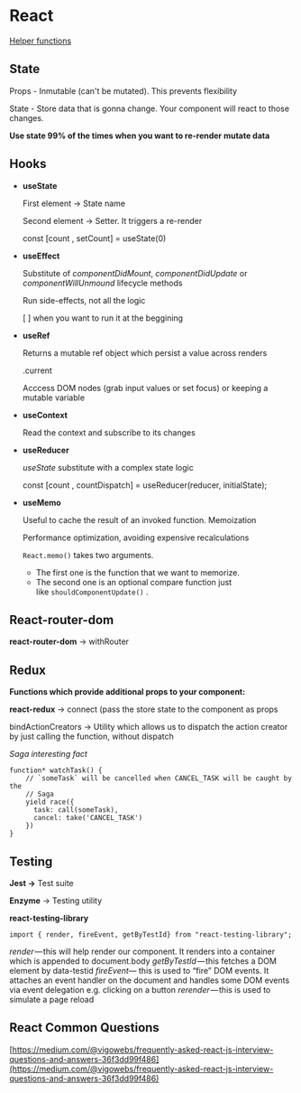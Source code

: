 # React

[Helper functions](React%2084b8a7ad290741da8870942644e7a2cf/Helper%20functions%202b534dd91d3241049e2b5560559c3128.md)

## State

Props - Inmutable (can't be mutated). This prevents flexibility

State - Store data that is gonna change. Your component will react to those changes. 

**Use state 99% of the times when you want to re-render mutate data**

## Hooks

- **useState**

    First element → State name

    Second element → Setter. It triggers a re-render

    const [count , setCount] = useState(0)

- **useEffect**

    Substitute of *componentDidMount*, *componentDidUpdate* or *componentWillUnmound* lifecycle methods

    Run side-effects, not all the logic

    [ ] when you want to run it at the beggining

- **useRef**

    Returns a mutable ref object which persist a value across renders

    .current 

    Acccess DOM nodes (grab input values or set focus) or keeping a mutable variable

- **useContext**

    Read the context and subscribe to its changes

- **useReducer**

    *useState* substitute with a complex state logic

    const [count , countDispatch] = useReducer(reducer, initialState);

- **useMemo**

    Useful to cache the result of an invoked function. Memoization

    Performance optimization, avoiding expensive recalculations

    `React.memo()` takes two arguments.

    - The first one is the function that we want to memorize.
    - The second one is an optional compare function just like `shouldComponentUpdate()` .

## React-router-dom

**react-router-dom** → withRouter

## Redux

**Functions which provide additional props to your component:**

**react-redux** → connect (pass the store state to the component as props

bindActionCreators → Utility which allows us to dispatch the action creator by just calling the function, without dispatch

*Saga interesting fact*

```tsx
function* watchTask() {
    // `someTask` will be cancelled when CANCEL_TASK will be caught by the 
    // Saga
    yield race({
      task: call(someTask),
      cancel: take('CANCEL_TASK')
    })
}
```

## Testing

**Jest →** Test suite

**Enzyme** → Testing utility

**react-testing-library**

```tsx
import { render, fireEvent, getByTestId} from "react-testing-library";
```

*render* — this will help render our component. It renders into a container 
which is appended to document.body
*getByTestId* — this fetches a DOM element by data-testid
*fireEvent*— this is used to “fire” DOM events. It attaches an event handler 
on the document and handles some DOM events via event delegation 
e.g. clicking on a button
*rerender* — this is used to simulate a page reload

## React Common Questions

[https://medium.com/@vigowebs/frequently-asked-react-js-interview-questions-and-answers-36f3dd99f486](https://medium.com/@vigowebs/frequently-asked-react-js-interview-questions-and-answers-36f3dd99f486)